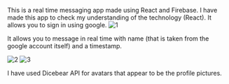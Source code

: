 This is a real time messaging app made using React and Firebase.
I have made this app to check my understanding of the technology (React).
It allows you to sign in using google. 
![1](https://user-images.githubusercontent.com/54022245/109658831-0a661700-7b8d-11eb-8aa1-79b4af21f469.PNG)

It allows you to message in real time with name (that is taken from the google account itself) and a timestamp.

![2](https://user-images.githubusercontent.com/54022245/109659262-81031480-7b8d-11eb-96a8-dde9a6adeabd.PNG)
![3](https://user-images.githubusercontent.com/54022245/109659263-82344180-7b8d-11eb-8576-c752a86e8e36.PNG)

I have used Dicebear API for avatars that appear to be the profile pictures.

